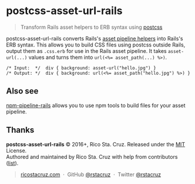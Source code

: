 # postcss-asset-url-rails

> Transform Rails asset helpers to ERB syntax using [postcss][]

postcss-asset-url-rails converts Rails's [asset pipeline helpers](http://guides.rubyonrails.org/asset_pipeline.html) into Rails's ERB syntax. This allows you to build CSS files using postcss outside Rails, output them as `.css.erb` for use in the Rails asset pipeline. It takes `asset-url(...)` values and turns them into `url(<%= asset_path(...) %>)`.

```erb
/* Input:  */  div { background: asset-url("hello.jpg") }
/* Output: */  div { background: url(<%= asset_path("hello.jpg") %>) }
```

[postcss]: https://github.com/postcss/postcss

## Also see

[npm-pipeline-rails][] allows you to use npm tools to build files for your asset pipeline.

[npm-pipeline-rails]: https://github.com/rstacruz/npm-pipeline-rails

## Thanks

**postcss-asset-url-rails** © 2016+, Rico Sta. Cruz. Released under the [MIT] License.<br>
Authored and maintained by Rico Sta. Cruz with help from contributors ([list][contributors]).

> [ricostacruz.com](http://ricostacruz.com) &nbsp;&middot;&nbsp;
> GitHub [@rstacruz](https://github.com/rstacruz) &nbsp;&middot;&nbsp;
> Twitter [@rstacruz](https://twitter.com/rstacruz)

[MIT]: http://mit-license.org/
[contributors]: http://github.com/rstacruz/postcss-asset-url-rails/contributors
